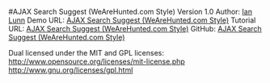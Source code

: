 #AJAX Search Suggest (WeAreHunted.com Style)
Version 1.0
Author: [Ian Lunn](http://www.ianlunn.co.uk/)
Demo URL: [AJAX Search Suggest (WeAreHunted.com Style)](http://www.ianlunn.co.uk/demos/ajax-search-suggest-wearehunted/)
Tutorial URL: [AJAX Search Suggest (WeAreHunted.com Style)](http://www.ianlunn.co.uk/blog/code-tutorials/ajax-search-suggest-wearehunted/)
GitHub: [AJAX Search Suggest (WeAreHunted.com Style)](https://github.com/IanLunn/AJAX-Search-Suggest--WeAreHunted.com-Style-/)

Dual licensed under the MIT and GPL licenses:
http://www.opensource.org/licenses/mit-license.php
http://www.gnu.org/licenses/gpl.html

